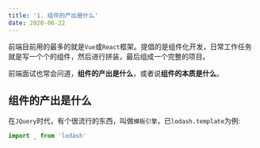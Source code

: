 ```yaml
---
title: '1. 组件的产出是什么'
date: 2020-06-22
---
```

前端目前用的最多的就是`Vue`或`React`框架。提倡的是组件化开发，日常工作任务就是写一个个的组件，然后进行拼装，最后组成一个完整的项目。

前端面试也常会问道，<span style="font-weight: 700">组件的产出是什么</span>，或者说<span style="font-weight: 700">组件的本质是什么</span>。

## 组件的产出是什么
在`JQuery`时代，有个很流行的东西，叫做`模板引擎`，已`lodash.template`为例:
```js
import _ from 'lodash'
```